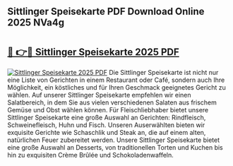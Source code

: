 ## Sittlinger Speisekarte PDF Download Online 2025 NVa4g

# <h2><a href="http://gcaze9i.nevu.top/?p=Sittlinger+Speisekarte">🔗 👉🔴 Sittlinger Speisekarte 2025 PDF</a></h2>

[![Sittlinger Speisekarte 2025 PDF](https://i.imgur.com/dBaPXMq.png)](http://gcaze9i.nevu.top/?p=Sittlinger+Speisekarte)
Die Sittlinger Speisekarte ist nicht nur eine Liste von Gerichten in einem Restaurant oder Café, sondern auch Ihre Möglichkeit, ein köstliches und für Ihren Geschmack geeignetes Gericht zu wählen. Auf unserer Sittlinger Speisekarte empfehlen wir einen Salatbereich, in dem Sie aus vielen verschiedenen Salaten aus frischem Gemüse und Obst wählen können. Für Fleischliebhaber bietet unsere Sittlinger Speisekarte eine große Auswahl an Gerichten: Rindfleisch, Schweinefleisch, Huhn und Fisch. Unseren Auserwählten bieten wir exquisite Gerichte wie Schaschlik und Steak an, die auf einem alten, natürlichen Feuer zubereitet werden. Unsere Sittlinger Speisekarte bietet eine große Auswahl an Desserts, von traditionellen Torten und Kuchen bis hin zu exquisiten Crème Brûlée und Schokoladenwaffeln.

